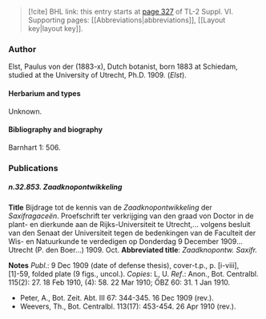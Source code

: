 > [!cite] BHL link: this entry starts at [page 327](https://www.biodiversitylibrary.org/item/103835#page/337/mode/1up) of TL-2 Suppl. VI.
> Supporting pages: [[Abbreviations|abbreviations]], [[Layout key|layout key]].

### Author

Elst, Paulus von der (1883-x), Dutch botanist, born 1883 at Schiedam, studied at the University of Utrecht, Ph.D. 1909. (*Elst*).

#### Herbarium and types

Unknown.

#### Bibliography and biography

Barnhart 1: 506.

### Publications

##### n.32.853. Zaadknopontwikkeling

**Title**
Bijdrage tot de kennis van de *Zaadknopontwikkeling* der *Saxifragaceën*. Proefschrift ter verkrijging van den graad von Doctor in de plant- en dierkunde aan de Rijks-Universiteit te Utrecht,... volgens besluit van den Senaat der Universiteit tegen de bedenkingen van de Faculteit der Wis- en Natuurkunde te verdedigen op Donderdag 9 December 1909... Utrecht (P. den Boer...) 1909. Oct.
**Abbreviated title**: *Zaadknopontw. Saxifr.*

**Notes**
*Publ*.: 9 Dec 1909 (date of defense thesis), cover-t.p., p. \[i-viii\], \[1\]-59, folded plate (9 figs., uncol.). *Copies*: L, U.
*Ref*.: Anon., Bot. Centralbl. 115(2): 27. 18 Feb 1910, (4): 58. 22 Mar 1910; ÖBZ 60: 31. 1 Jan 1910.
- Peter, A., Bot. Zeit. Abt. III 67: 344-345. 16 Dec 1909 (rev.).
- Weevers, Th., Bot. Centralbl. 113(17): 453-454. 26 Apr 1910 (rev.).

